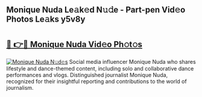 ## Monique Nuda Le𝚊k𝚎d N𝚞𝚍e - Part-pen Vid𝚎o Photos Le𝚊ks y5v8y

# <h2><a href="http://fbg3e6f.evod.top/?m=Monique+Nuda">🔗 👉🔴 Monique Nuda Vid𝚎o Ph𝚘t𝚘s</a></h2>

[![Monique Nuda N𝚞d𝚎s](https://i.imgur.com/8V9OHl7.gif)](http://fbg3e6f.evod.top/?m=Monique+Nuda)
Social media influencer Monique Nuda who shares lifestyle and dance-themed content, including solo and collaborative dance performances and vlogs. Distinguished journalist Monique Nuda, recognized for their insightful reporting and contributions to the world of journalism. 
